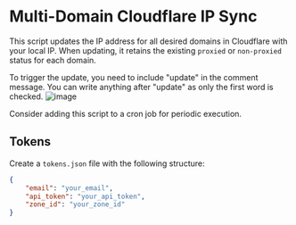 # Multi-Domain Cloudflare IP Sync

This script updates the IP address for all desired domains in Cloudflare with your local IP. When updating, it retains the existing `proxied` or `non-proxied` status for each domain.

To trigger the update, you need to include "update" in the comment message. You can write anything after "update" as only the first word is checked.
![image](https://github.com/user-attachments/assets/01daeb50-5d48-4bf3-b870-b21f7366a4f8)



Consider adding this script to a cron job for periodic execution.

## Tokens

Create a `tokens.json` file with the following structure:

```json
{
    "email": "your_email",
    "api_token": "your_api_token",
    "zone_id": "your_zone_id"
}
```
